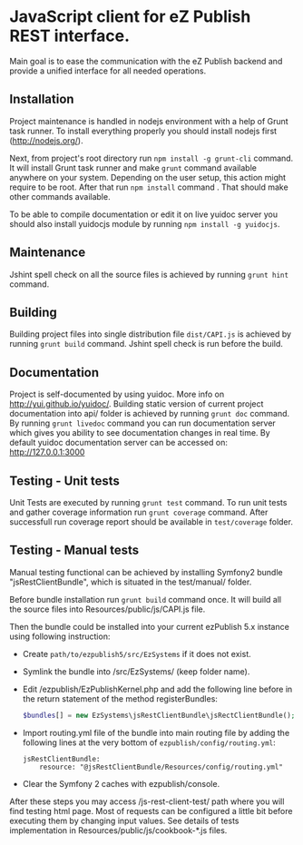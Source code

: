 JavaScript client for eZ Publish REST interface.
===========
Main goal is to ease the communication with the eZ Publish backend and provide a unified interface for all needed operations.

Installation
------------
Project maintenance is handled in nodejs environment with a help of Grunt task runner.
To install everything properly you should install nodejs first (http://nodejs.org/).

Next, from project's root directory run `npm install -g grunt-cli` command.
It will install Grunt task runner and make `grunt` command available anywhere on your system.
Depending on the user setup, this action might require to be root.
After that run `npm install` command . That should make other commands available.

To be able to compile documentation or edit it on live yuidoc server you should also install yuidocjs module by running `npm install -g yuidocjs`.

Maintenance
-----------
Jshint spell check on all the source files is achieved by running `grunt hint` command.

Building
--------
Building project files into single distribution file `dist/CAPI.js` is achieved by running `grunt build` command.
Jshint spell check is run before the build.

Documentation
-------------
Project is self-documented by using yuidoc. More info on http://yui.github.io/yuidoc/.
Building static version of current project documentation into api/ folder is achieved by running `grunt doc` command.
By running `grunt livedoc` command you can run documentation server which gives you ability to see documentation changes in real time.
By default yuidoc documentation server can be accessed on: http://127.0.0.1:3000

Testing - Unit tests
--------------------
Unit Tests are executed by running `grunt test` command.
To run unit tests and gather coverage information run `grunt coverage` command. After successfull run coverage report should be available in `test/coverage` folder.


Testing - Manual tests
----------------------
Manual testing functional can be achieved by installing Symfony2 bundle "jsRestClientBundle", which is situated in the test/manual/ folder.

Before bundle installation run `grunt build` command once. It will build all the source files into Resources/public/js/CAPI.js file.

Then the bundle could be installed into your current ezPublish 5.x instance using following instruction:
* Create `path/to/ezpublish5/src/EzSystems` if it does not exist.
* Symlink the bundle into /src/EzSystems/ (keep folder name).
* Edit /ezpublish/EzPublishKernel.php and add the following line before in the return statement of the method registerBundles:

    ```php
    $bundles[] = new EzSystems\jsRestClientBundle\jsRectClientBundle();
    ```

* Import routing.yml file of the bundle into main routing file by adding the following lines at the very bottom of `ezpublish/config/routing.yml`:

    ```
    jsRestClientBundle:
        resource: "@jsRestClientBundle/Resources/config/routing.yml"
    ```

* Clear the Symfony 2 caches with ezpublish/console.

After these steps you may access /js-rest-client-test/ path where you will find testing html page.
Most of requests can be configured a little bit before executing them by changing input values.
See details of tests implementation in Resources/public/js/cookbook-*.js files.
